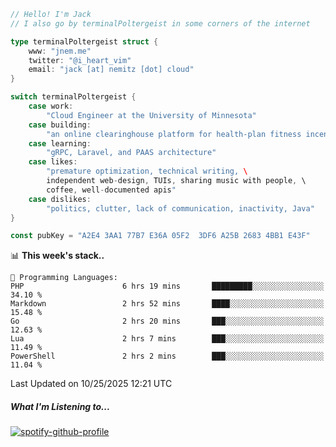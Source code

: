```go
// Hello! I'm Jack
// I also go by terminalPoltergeist in some corners of the internet

type terminalPoltergeist struct {
    www: "jnem.me"
    twitter: "@i_heart_vim"
    email: "jack [at] nemitz [dot] cloud"
}

switch terminalPoltergeist {
    case work:
        "Cloud Engineer at the University of Minnesota"
    case building:
        "an online clearinghouse platform for health-plan fitness incentive programs"
    case learning:
        "gRPC, Laravel, and PAAS architecture"
    case likes:
        "premature optimization, technical writing, \
        independent web-design, TUIs, sharing music with people, \
        coffee, well-documented apis"
    case dislikes:
        "politics, clutter, lack of communication, inactivity, Java"
}

const pubKey = "A2E4 3AA1 77B7 E36A 05F2  3DF6 A25B 2683 4BB1 E43F"
```

<!--START_SECTION:waka-->
📊 **This week's stack..** 

```text
💬 Programming Languages: 
PHP                      6 hrs 19 mins       █████████░░░░░░░░░░░░░░░░   34.10 % 
Markdown                 2 hrs 52 mins       ████░░░░░░░░░░░░░░░░░░░░░   15.48 % 
Go                       2 hrs 20 mins       ███░░░░░░░░░░░░░░░░░░░░░░   12.63 % 
Lua                      2 hrs 7 mins        ███░░░░░░░░░░░░░░░░░░░░░░   11.49 % 
PowerShell               2 hrs 2 mins        ███░░░░░░░░░░░░░░░░░░░░░░   11.04 % 
```


 Last Updated on 10/25/2025 12:21 UTC
<!--END_SECTION:waka-->

##### What I'm Listening to...

[![spotify-github-profile](https://jnem.me/listening-item?maxAge=2592000)](https://jnem.me/listening)
